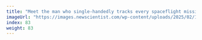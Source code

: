 ```yaml
---
title: "Meet the man who single-handedly tracks every spaceflight mission ever"
imageUrl: "https://images.newscientist.com/wp-content/uploads/2025/02/13133938/SEI_239722866.jpg?width=788"
index: 83
weight: 83
---
```

